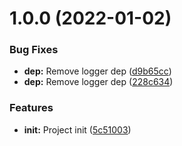 # 1.0.0 (2022-01-02)


### Bug Fixes

* **dep:** Remove logger dep ([d9b65cc](https://github.com/lahaxearnaud/healthcheck-redis/commit/d9b65ccad108db7d573e743c942fa7fcae544953))
* **dep:** Remove logger dep ([228c634](https://github.com/lahaxearnaud/healthcheck-redis/commit/228c634250b622e9c720029a8dde25b3129ebf80))


### Features

* **init:** Project init ([5c51003](https://github.com/lahaxearnaud/healthcheck-redis/commit/5c51003687d2afdc026ad609470b6a8beefd3b1e))
